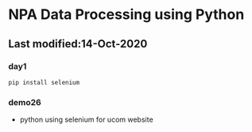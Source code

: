 # NPA Data Processing using Python
## Last modified:14-Oct-2020

### day1
```
pip install selenium
```

### demo26
* python using selenium for ucom website

